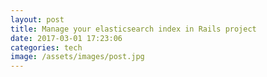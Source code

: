 ```yaml
---
layout: post
title: Manage your elasticsearch index in Rails project
date: 2017-03-01 17:23:06
categories: tech
image: /assets/images/post.jpg
---
```

